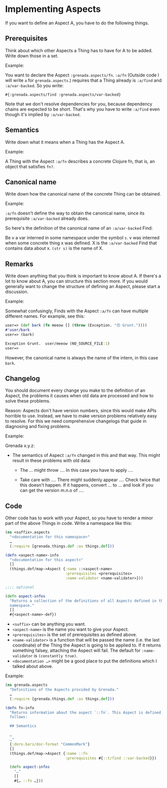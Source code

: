 # Implementing Aspects

If you want to define an Aspect A, you have to do the following things.

## Prerequisites

Think about which other Aspects a Thing has to have for A to be added. Write
down those in a set.

   Example:

   You want to declare the Aspect `:grenada.aspects/fn`. `:a/fn` (Outside code I
   will write `a` for `grenada.aspects`.) requires that a Thing already is
   `:a/find` and `:a/var-backed`. So you write:

   ```
   #{:grenada.aspects/find :grenada.aspects/var-backed}
   ```

Note that we don't resolve dependencies for you, because dependency chains are
expected to be short. That's why you have to write `:a/find` even though it's
implied by `:a/var-backed`.

## Semantics

Write down what it means when a Thing has the Aspect A.

  Example:

  A Thing with the Aspect `:a/fn` describes a concrete Clojure fn, that is, an
  object that satisfies `fn?`.

## Canonical name

Write down how the canonical name of the concrete Thing can be obtained.

  Example:

  `:a/fn` doesn't define the way to obtain the canonical name, since its
  prerequisite `:a/var-backed` already does.

  So here's the definition of the canonical name of an `:a/var-backed` Find:

  Be v a var interned in some namespace under the symbol `s`. v was interned
  when some concrete thing x was defined. X is the `:a/var-backed` Find that
  contains data about x. `(str s)` is the name of X.

## Remarks

Write down anything that you think is important to know about A. If there's a
lot to know about A, you can structure this section more. If you would generally
want to change the structure of defining an Aspect, please start a discussion.

  Example:

  Somewhat confusingly, Finds with the Aspect `:a/fn` can have multiple
  different names. For example, see this:

  ```clojure
  user=> (def bark (fn meeow [] (throw (Exception. "😠 Grunt."))))
  #'user/bark
  user=> (bark)

  Exception Grunt.  user/meeow (NO_SOURCE_FILE:1)
  user=>
  ```

  However, the canonical name is always the name of the intern, in this case
  `bark`.

## Changelog

You should document every change you make to the definition of an Aspect, the
problems it causes when old data are processed and how to solve these problems.

Reason: Aspects don't have version numbers, since this would make APIs horrible to use.
Instead, we have to make version problems relatively easy to resolve. For this
we need comprehensive changelogs that guide in diagnosing and fixing problems.

Example:

  Grenada x.y.z:

   - The semantics of Aspect `:a/fn` changed in this and that way. This might
     result in these problems with old data:

      - The … might throw …. In this case you have to apply ….

      - Take care with …. There might suddenly appear …. Check twice that this
        doesn't happen. If it happens, convert … to … and look if you can get
        the version m.n.o of ….

## Code

Other code has to work with your Aspect, so you have to render a minor part of
the above Things in code. Write a namespace like this:

  ```clojure
  (ns <suffix>.aspects
    "<documentation for this namespace>"
    …
    (:require [grenada.things.def :as things.def]))

  (defn <aspect-name>-info
    "<documentation for this aspect>"
    []
    (things.def/map->Aspect {:name ::<aspect-name>
                             :prerequisites <prerequisites>
                             :name-validator <name-validator>}))

  ;;;; optional

  (defn aspect-infos
    "Returns a collection of the definitions of all Aspects defined in this
    namespace."
    []
    #{<aspect-name>-def})
  ```

 - `<suffix>` can be anything you want.
 - `<aspect-name>` is the name you want to give your Aspect.
 - `<prerequisites>` is the set of prerequisites as defined above.
 - `<name-validator>` is a function that will be passed the name (i.e. the last
   coordinate) of the Thing the Aspect is going to be applied to. If it returns
   something falsey, attaching the Aspect will fail. The default for
   `:name-validator` is `(constantly true)`.
 - `<documentation …>` might be a good place to put the definitions which I
   talked about above.

Example:

  ```clojure
  (ns grenada.aspects
    "Definitions of the Aspects provided by Grenada."
    …
    (:require [grenada.things.def :as things.def]))

  (defn fn-info
    "Returns information about the aspect `::fn`. This Aspect is defined as
    follows:

    ## Semantics

    …
    …"
    {:doro.bars/doc-format "CommonMark"}
    []
    (things.def/map->Aspect {:name ::fn
                             :prerequisites #{::t/find ::var-backed}})

    (defn aspect-infos
      "…"
      []
      #{… ::fn …}))
  ```

